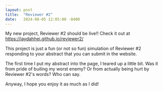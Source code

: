 ```yaml
---
layout: post
title:  "Reviewer #2"
date:   2024-08-05 12:05:00 -0400
---
```


My new project, Reviewer #2 should be live!! Check it out at https://jaydahhei.github.io/reviewer2/

This project is just a fun (or not so fun) simulation of Reviewer #2 responding to your abstract that you can submit in the website. 

The first time I put my abstract into the page, I teared up a little bit. Was it from pride of builing my worst enemy? Or from actually being hurt by Reviewer #2's words? Who can say.

Anyway, I hope you enjoy it as much as I did!